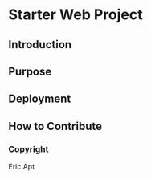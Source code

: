 # Starter Web Project

## Introduction

## Purpose

## Deployment

## How to Contribute

### Copyright
Eric Apt
